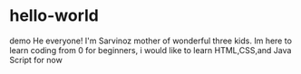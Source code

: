 # hello-world
demo
He everyone!
I'm Sarvinoz mother of wonderful three kids.
Im here to learn coding from 0 for beginners, i would like to learn HTML,CSS,and Java Script for now
